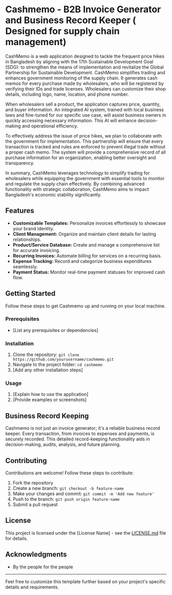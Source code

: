# Cashmemo - B2B Invoice Generator and Business Record Keeper ( Designed for supply chain management)

CashMemo is a web application designed to tackle the frequent price hikes in Bangladesh by aligning with the 17th Sustainable Development Goal (SDG): to strengthen the means of implementation and revitalize the Global Partnership for Sustainable Development. CashMemo simplifies trading and enhances government monitoring of the supply chain. It generates cash memos for every purchase made by wholesalers, who will be registered by verifying their IDs and trade licenses. Wholesalers can customize their shop details, including logo, name, location, and phone number.

When wholesalers sell a product, the application captures price, quantity, and buyer information. An integrated AI system, trained with local business laws and fine-tuned for our specific use case, will assist business owners in quickly accessing necessary information. This AI will enhance decision-making and operational efficiency.

To effectively address the issue of price hikes, we plan to collaborate with the government for implementation. This partnership will ensure that every transaction is tracked and rules are enforced to prevent illegal trade without a proper cash memo. The system will provide a comprehensive record of all purchase information for an organization, enabling better oversight and transparency.

In summary, CashMemo leverages technology to simplify trading for wholesalers while equipping the government with essential tools to monitor and regulate the supply chain effectively. By combining advanced functionality with strategic collaboration, CashMemo aims to impact Bangladesh's economic stability significantly.

## Features

- **Customizable Templates:** Personalize invoices effortlessly to showcase your brand identity.
- **Client Management:** Organize and maintain client details for lasting relationships.
- **Product/Service Database:** Create and manage a comprehensive list for accurate invoicing.
- **Recurring Invoices:** Automate billing for services on a recurring basis.
- **Expense Tracking:** Record and categorize business expenditures seamlessly.
- **Payment Status:** Monitor real-time payment statuses for improved cash flow.

## Getting Started

Follow these steps to get Cashmemo up and running on your local machine.

### Prerequisites

- [List any prerequisites or dependencies]

### Installation

1. Clone the repository: `git clone https://github.com/yourusername/cashmemo.git`
2. Navigate to the project folder: `cd cashmemo`
3. [Add any other installation steps]

### Usage

1. [Explain how to use the application]
2. [Provide examples or screenshots]

## Business Record Keeping

Cashmemo is not just an invoice generator; it's a reliable business record keeper. Every transaction, from invoices to expenses and payments, is securely recorded. This detailed record-keeping functionality aids in decision-making, audits, analysis, and future planning.




## Contributing

Contributions are welcome! Follow these steps to contribute:
1. Fork the repository
2. Create a new branch: `git checkout -b feature-name`
3. Make your changes and commit: `git commit -m 'Add new feature'`
4. Push to the branch: `git push origin feature-name`
5. Submit a pull request

## License

This project is licensed under the [License Name] - see the [LICENSE.md](LICENSE.md) file for details.

## Acknowledgments

- By the people for the people

---

Feel free to customize this template further based on your project's specific details and requirements.
